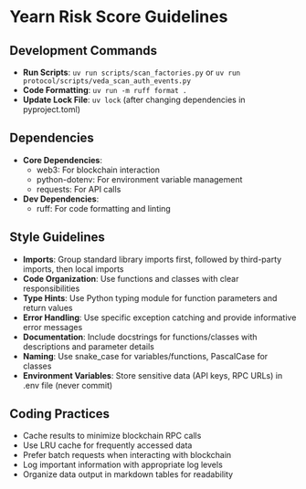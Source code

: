 # Yearn Risk Score Guidelines

## Development Commands
- **Run Scripts**: `uv run scripts/scan_factories.py` or `uv run protocol/scripts/veda_scan_auth_events.py`
- **Code Formatting**: `uv run -m ruff format .`
- **Update Lock File**: `uv lock` (after changing dependencies in pyproject.toml)

## Dependencies
- **Core Dependencies**:
  - web3: For blockchain interaction
  - python-dotenv: For environment variable management
  - requests: For API calls
- **Dev Dependencies**:
  - ruff: For code formatting and linting

## Style Guidelines
- **Imports**: Group standard library imports first, followed by third-party imports, then local imports
- **Code Organization**: Use functions and classes with clear responsibilities
- **Type Hints**: Use Python typing module for function parameters and return values
- **Error Handling**: Use specific exception catching and provide informative error messages
- **Documentation**: Include docstrings for functions/classes with descriptions and parameter details
- **Naming**: Use snake_case for variables/functions, PascalCase for classes
- **Environment Variables**: Store sensitive data (API keys, RPC URLs) in .env file (never commit)

## Coding Practices
- Cache results to minimize blockchain RPC calls
- Use LRU cache for frequently accessed data
- Prefer batch requests when interacting with blockchain
- Log important information with appropriate log levels
- Organize data output in markdown tables for readability